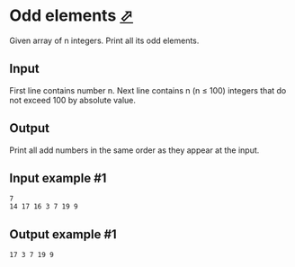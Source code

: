 # Odd elements [⬀](https://www.e-olymp.com/en/problems/7841)
Given array of n integers. Print all its odd elements.

## Input
First line contains number n. Next line contains n (n ≤ 100) integers that do not exceed 100 by absolute value.

## Output
Print all add numbers in the same order as they appear at the input.

## Input example #1
```
7
14 17 16 3 7 19 9
```

## Output example #1
```
17 3 7 19 9
```
